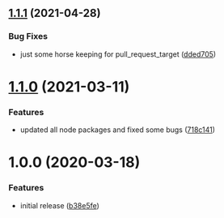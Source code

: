 ## [1.1.1](https://github.com/brad-jones/actions/compare/v1.1.0...v1.1.1) (2021-04-28)


### Bug Fixes

* just some horse keeping for pull_request_target ([dded705](https://github.com/brad-jones/actions/commit/dded705f2010f49f4ce7cc580ff499ca1c3b00be))

# [1.1.0](https://github.com/brad-jones/actions/compare/v1.0.0...v1.1.0) (2021-03-11)


### Features

* updated all node packages and fixed some bugs ([718c141](https://github.com/brad-jones/actions/commit/718c141f59669d18680c7cee6d7db388c6a4ed28))

# 1.0.0 (2020-03-18)


### Features

* initial release ([b38e5fe](https://github.com/brad-jones/actions/commit/b38e5fef1e56f4efde5851c5960ff37ff1af910a))
